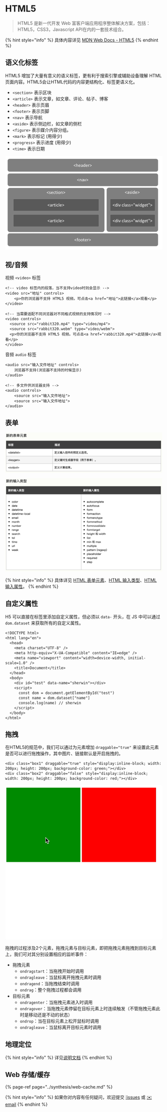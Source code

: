 # HTML5

> HTML5 是新一代开发 Web 富客户端应用程序整体解决方案，包括：HTML5，CSS3，Javascript API在内的一套技术组合。

{% hint style="info" %}
具体内容详见 [MDN Web Docs - HTML5](https://developer.mozilla.org/en-US/docs/Web/Guide/HTML/HTML5)
{% endhint %}

## 语义化标签

HTML5 增加了大量有意义的语义标签，更有利于搜索引擎或辅助设备理解 HTML 页面内容。HTML5会让HTML代码的内容更结构化、标签更语义化。

* `<section>` 表示区块
* `<article>` 表示文章，如文章、评论、帖子、博客
* `<header>` 表示页眉
* `<footer>` 表示页脚
* `<nav>` 表示导航
* `<aside>` 表示侧边栏，如文章的侧栏
* `<figure>` 表示媒介内容分组。
* `<mark>` 表示标记 \(用得少\)
* `<progress>` 表示进度 \(用得少\)
* `<time>` 表示日期

![](../.gitbook/assets/html5-yu-yi-.png)

## 视/音频

视频 `<video>` 标签

```markup
<!-- video 标签内的段落，当不支持video时则会显示 -->
<video src="地址" controls>
    <p>你的浏览器不支持 HTML5 视频。可点击<a href="地址">此链接</a>观看</p>
</video>

<!-- 当需要适配不同浏览器对不同格式视频的支持情况时 -->
<video controls>
  <source src="rabbit320.mp4" type="video/mp4">
  <source src="rabbit320.webm" type="video/webm">
  <p>你的浏览器不支持 HTML5 视频。可点击<a href="rabbit320.mp4">此链接</a>观看</p>
</video>
```

音频 `audio` 标签

```markup
<audio src="输入文件地址" controls>
    浏览器不支持(浏览器不支持的时候显示)
</audio>

<!-- 多文件供浏览器支持 -->
<audio controls>
    <source src="输入文件地址">
    <source src="输入文件地址">
</audio>
```

## 表单

![](../.gitbook/assets/html5-biao-dan-yuan-su-.png)

![](../.gitbook/assets/html5-biao-dan-shu-ru-.png)

{% hint style="info" %}
具体详见 [HTML 表单元素](https://www.w3school.com.cn/html/html_form_elements.asp)、[HTML 输入类型](https://www.w3school.com.cn/html/html_form_input_types.asp)、[HTML 输入属性](https://www.w3school.com.cn/html/html_form_attributes.asp)。
{% endhint %}

## 自定义属性

H5 可以直接在标签里添加自定义属性，但必须以 `data-` 开头，在 JS 中可以通过`dom.dataset` 来获取所有的自定义属性。

```markup
<!DOCTYPE html>
<html lang="en">
  <head>
    <meta charset="UTF-8" />
    <meta http-equiv="X-UA-Compatible" content="IE=edge" />
    <meta name="viewport" content="width=device-width, initial-scale=1.0" />
    <title>Document</title>
  </head>
  <body>
    <div id="test" data-name="sherwin"></div>
    <script>
      const dom = document.getElementById("test")
      const name = dom.dataset["name"]
      console.log(name) // sherwin
    </script>
  </body>
</html>
```

## 拖拽

在HTML5的规范中，我们可以通过为元素增加 `draggable="true"` 来设置此元素是否可以进行拖拽操作，其中图片、链接默认是开启拖拽的。

```markup
<div class="box1" draggable="true" style="display:inline-block; width: 200px; height: 200px; background-color: green;"></div>
<div class="box2" draggable="false" style="display:inline-block; width: 200px; height: 200px; background-color: red;"></div>
```

![](../.gitbook/assets/draggable.gif)

拖拽的过程涉及2个元素，拖拽元素与目标元素，即把拖拽元素拖拽到目标元素上，我们可对其分别设置相应的监听事件：

* 拖拽元素
  * `ondragstart`：当拖拽开始时调用
  * `ondragleave`：当鼠标离开拖拽元素时调用
  * `ondragend`：当拖拽结束时调用
  * `ondrag`：整个拖拽过程都会调用
* 目标元素
  * `ondragenter`：当拖拽元素进入时调用
  * `ondragover`：当拖拽元素停留在目标元素上时连续触发（不管拖拽元素此时是移动还是不动的状态）
  * `ondrop`：当在目标元素上松开鼠标时调用
  * `ondragleave`：当鼠标离开目标元素时调用

## 地理定位

{% hint style="info" %}
详见[说明文档](https://www.w3school.com.cn/html/html5_geolocation.asp)
{% endhint %}

## Web 存储/缓存

{% page-ref page="../synthesis/web-cache.md" %}

{% hint style="info" %}
如果你对内容有任何疑问，欢迎提交 [❕issues](https://github.com/MrEnvision/Front-end_learning_notes/issues) 或 [ ✉️ email](mailto:EnvisionShen@gmail.com)
{% endhint %}

